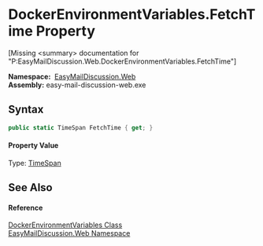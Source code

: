 DockerEnvironmentVariables.FetchTime Property
=============================================

[Missing &lt;summary> documentation for "P:EasyMailDiscussion.Web.DockerEnvironmentVariables.FetchTime"]


  **Namespace:**  [EasyMailDiscussion.Web][1]  
  **Assembly:** easy-mail-discussion-web.exe

Syntax
------

```csharp
public static TimeSpan FetchTime { get; }
```

#### Property Value
Type: [TimeSpan][2]

See Also
--------

#### Reference
[DockerEnvironmentVariables Class][3]  
[EasyMailDiscussion.Web Namespace][1]  

[1]: ../README.md
[2]: https://docs.microsoft.com/dotnet/api/system.timespan
[3]: README.md